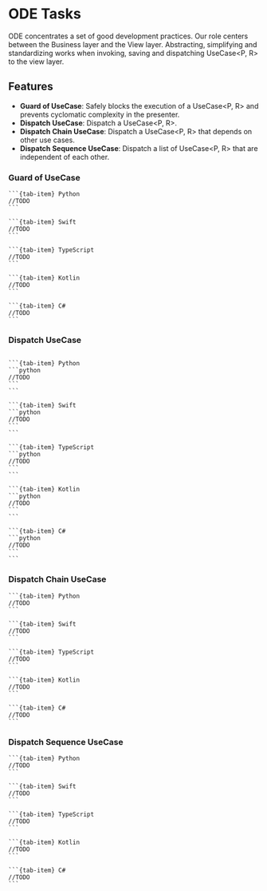 # ODE Tasks
ODE concentrates a set of good development practices. Our role centers between the Business layer and the View layer.
Abstracting, simplifying and standardizing works when invoking, saving and dispatching UseCase<P, R> to the view layer.

## Features
- **Guard of UseCase**: Safely blocks the execution of a UseCase<P, R> and prevents cyclomatic complexity in the presenter.
- **Dispatch UseCase**: Dispatch a UseCase<P, R>.
- **Dispatch Chain UseCase**: Dispatch a UseCase<P, R> that depends on other use cases.
- **Dispatch Sequence UseCase**: Dispatch a list of UseCase<P, R> that are independent of each other.

### Guard of UseCase
````{tab-set}
```{tab-item} Python
//TODO
```

```{tab-item} Swift
//TODO
```

```{tab-item} TypeScript
//TODO
```

```{tab-item} Kotlin
//TODO
```

```{tab-item} C#
//TODO
```
````

### Dispatch UseCase
````{tab-set}

```{tab-item} Python
```python
//TODO
```
```

```{tab-item} Swift
```python
//TODO
```
```

```{tab-item} TypeScript
```python
//TODO
```
```

```{tab-item} Kotlin
```python
//TODO
```
```

```{tab-item} C#
```python
//TODO
```
```

````

### Dispatch Chain UseCase
````{tab-set}
```{tab-item} Python
//TODO
```

```{tab-item} Swift
//TODO
```

```{tab-item} TypeScript
//TODO
```

```{tab-item} Kotlin
//TODO
```

```{tab-item} C#
//TODO
```
````

### Dispatch Sequence UseCase
````{tab-set}
```{tab-item} Python
//TODO
```

```{tab-item} Swift
//TODO
```

```{tab-item} TypeScript
//TODO
```

```{tab-item} Kotlin
//TODO
```

```{tab-item} C#
//TODO
```
````